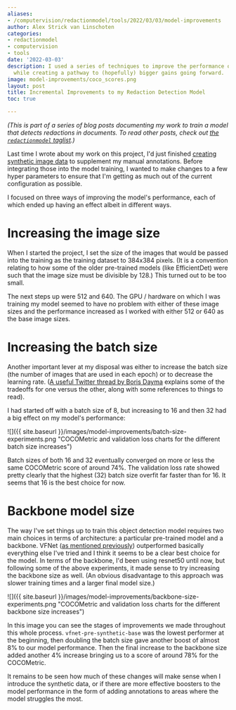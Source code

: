 ```yaml
---
aliases:
- /computervision/redactionmodel/tools/2022/03/03/model-improvements
author: Alex Strick van Linschoten
categories:
- redactionmodel
- computervision
- tools
date: '2022-03-03'
description: I used a series of techniques to improve the performance of my model
  while creating a pathway to (hopefully) bigger gains going forward.
image: model-improvements/coco_scores.png
layout: post
title: Incremental Improvements to my Redaction Detection Model
toc: true

---
```


*(This is part of a series of blog posts documenting my work to train a model that detects redactions in documents. To read other posts, check out [the `redactionmodel` taglist](https://mlops.systems/categories/#redactionmodel).)*

Last time I wrote about my work on this project, I'd just finished [creating synthetic image data](https://mlops.systems/redactionmodel/computervision/python/tools/2022/02/10/synthetic-image-data.html) to supplement my manual annotations. Before integrating those into the model training, I wanted to make changes to a few hyper parameters to ensure that I'm getting as much out of the current configuration as possible.

I focused on three ways of improving the model's performance, each of which ended up having an effect albeit in different ways.

# Increasing the image size

When I started the project, I set the size of the images that would be passed into the training as the training dataset to 384x384 pixels. (It is a convention relating to how some of the older pre-trained models (like EfficientDet) were such that the image size must be divisible by 128.) This turned out to be too small.

The next steps up were 512 and 640. The GPU / hardware on which I was training my model seemed to have no problem with either of these image sizes and the performance increased as I worked with either 512 or 640 as the base image sizes.

# Increasing the batch size

Another important lever at my disposal was either to increase the batch size (the number of images that are used in each epoch) or to decrease the learning rate. ([A useful Twitter thread by Boris Dayma](https://twitter.com/borisdayma/status/1488297953429266433) explains some of the tradeoffs for one versus the other, along with some references to things to read).

I had started off with a batch size of 8, but increasing to 16 and then 32 had a big effect on my model's performance:

![]({{ site.baseurl
}}/images/model-improvements/batch-size-experiments.png "COCOMetric and validation loss charts for the different batch size increases")

Batch sizes of both 16 and 32 eventually converged on more or less the same COCOMetric score of around 74%. The validation loss rate showed pretty clearly that the highest (32) batch size overfit far faster than for 16. It seems that 16 is the best choice for now.

# Backbone model size

The way I've set things up to train this object detection model requires two main choices in terms of architecture: a particular pre-trained model and a backbone. VFNet ([as mentioned previously](https://mlops.systems/redactionmodel/computervision/2021/11/30/vfnet-basics.html)) outperformed basically everything else I've tried and I think it seems to be a clear best choice for the model. In terms of the backbone, I'd been using resnet50 until now, but following some of the above experiments, it made sense to try increasing the backbone size as well. (An obvious disadvantage to this approach was slower training times and a larger final model size.)

![]({{ site.baseurl
}}/images/model-improvements/backbone-size-experiments.png "COCOMetric and validation loss charts for the different backbone size increases")

In this image you can see the stages of improvements we made throughout this whole process. `vfnet-pre-synthetic-base` was the lowest performer at the beginning, then doubling the batch size gave another boost of almost 8% to our model performance. Then the final increase to the backbone size added another 4% increase bringing us to a score of around 78% for the COCOMetric.

It remains to be seen how much of these changes will make sense when I introduce the synthetic data, or if there are more effective boosters to the model performance in the form of adding annotations to areas where the model struggles the most.

